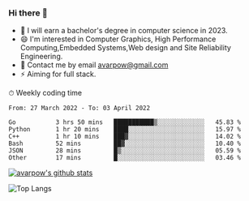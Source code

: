 ### Hi there 👋
<!--I have been a GitHub member for [![Years Badge](https://badges.pufler.dev/years/avarpow)](https://badges.pufler.dev)-->
- 🌱 I will earn a bachelor's degree in computer science in 2023.
- 😄 I'm interested in Computer Graphics, High Performance Computing,Embedded Systems,Web design and Site Reliability Engineering.
- 💬 Contact me by email avarpow@gmail.com
- ⚡ Aiming for full stack.

<!--💻 Coding Activity Logging

[![Commits Badge](https://badges.pufler.dev/commits/weekly/avarpow)](https://badges.pufler.dev)-->

⏱ Weekly coding time
<!--START_SECTION:waka-->

```text
From: 27 March 2022 - To: 03 April 2022

Go           3 hrs 50 mins   ███████████▒░░░░░░░░░░░░░   45.83 %
Python       1 hr 20 mins    ████░░░░░░░░░░░░░░░░░░░░░   15.97 %
C++          1 hr 10 mins    ███▓░░░░░░░░░░░░░░░░░░░░░   14.02 %
Bash         52 mins         ██▓░░░░░░░░░░░░░░░░░░░░░░   10.40 %
JSON         28 mins         █▒░░░░░░░░░░░░░░░░░░░░░░░   05.59 %
Other        17 mins         █░░░░░░░░░░░░░░░░░░░░░░░░   03.46 %
```

<!--END_SECTION:waka-->

[![avarpow's github stats](https://github-readme-stats.vercel.app/api?username=avarpow&count_private=true&show_icons=true&hide=issues&hide_border=true)](https://github.com/anuraghazra/github-readme-stats)

![Top Langs](https://github-readme-stats.vercel.app/api/top-langs/?username=avarpow&layout=compact&hide_border=true) 
<!--[![avarpow's wakatime stats](https://github-readme-stats.vercel.app/api/wakatime?username=avarpow)](https://github.com/anuraghazra/github-readme-stats)-->
